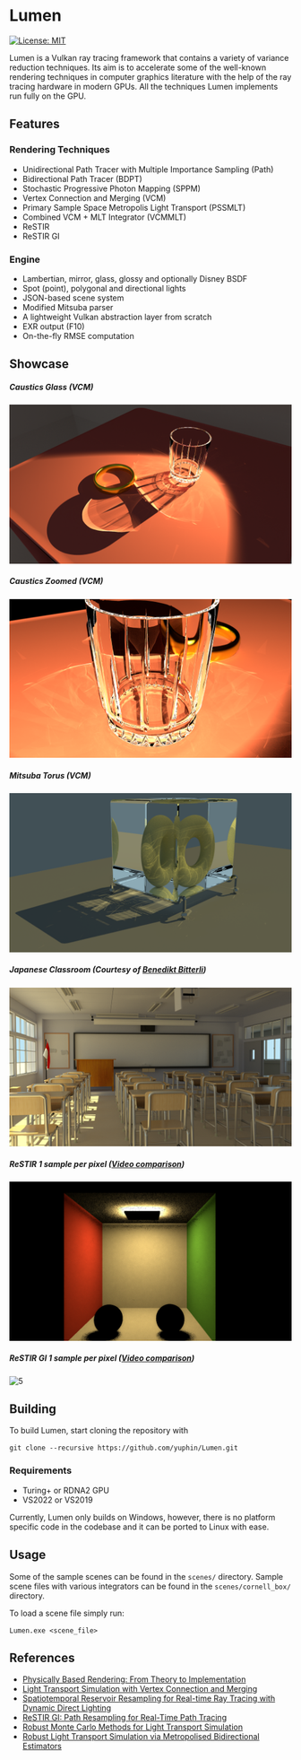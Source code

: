 # Lumen
 [![License: MIT](https://img.shields.io/badge/License-MIT-yellow.svg)](https://opensource.org/licenses/MIT)

 Lumen is a Vulkan ray tracing framework that contains a variety of variance reduction techniques. Its aim is to accelerate some of the well-known rendering techniques in computer graphics literature with the help of the ray tracing hardware in modern GPUs. All the techniques Lumen implements run fully on the GPU.

## Features
 ### Rendering Techniques

 - Unidirectional Path Tracer with Multiple Importance Sampling (Path)
 - Bidirectional Path Tracer (BDPT)
 - Stochastic Progressive Photon Mapping (SPPM)
 - Vertex Connection and Merging (VCM)
 - Primary Sample Space Metropolis Light Transport (PSSMLT)
 - Combined VCM + MLT Integrator (VCMMLT)
 - ReSTIR
 - ReSTIR GI

### Engine
 - Lambertian, mirror, glass, glossy and optionally Disney BSDF
 - Spot (point), polygonal and directional lights
 - JSON-based scene system
 - Modified Mitsuba parser
 - A lightweight Vulkan abstraction layer from scratch
 - EXR output (F10)
 - On-the-fly RMSE computation


## Showcase
##### Caustics Glass (VCM)
![0](/media/GlassVCM.png?raw=true "Caustics Glass")

##### Caustics Zoomed (VCM)
![1](/media/CausticsZoomed.png?raw=true "Caustics Zoomed")

##### Mitsuba Torus (VCM)
![2](/media/TorusVCM.png?raw=true "Mitsuba Torus")

##### Japanese Classroom (Courtesy of [Benedikt Bitterli](https://benedikt-bitterli.me/resources/))
![3](/media/ClassroomPath.png?raw=true "Japanese Classroom")

##### ReSTIR 1 sample per pixel ([Video comparison](https://drive.google.com/file/d/1H2OWNuinCjOEpfb5OWKAA_yl25t9_Hol/view?usp=sharing))
![4](/media/ReSTIR1spp.png?raw=true "ReSTIR")
##### ReSTIR GI 1 sample per pixel ([Video comparison](https://drive.google.com/file/d/1UV1FpyMhtcX8cUo4CFIXFXhWI8UWr121/view?usp=sharing))
![5](/media/ReSTIRGI1spp.PNG?raw=true "ReSTIR GI")
## Building

To build Lumen, start cloning the repository with

```shell
git clone --recursive https://github.com/yuphin/Lumen.git
```
### Requirements
- Turing+ or RDNA2 GPU
- VS2022 or VS2019

Currently, Lumen only builds on Windows, however, there is no platform specific code in the codebase and it can be ported to Linux with ease.

## Usage
Some of the sample scenes can be found in the `scenes/` directory.
Sample scene files with various integrators can be found in the `scenes/cornell_box/` directory.

To load a scene file simply run:
```shell
Lumen.exe <scene_file>
```



## References

 - [Physically Based Rendering: From Theory to Implementation](http://www.pbr-book.org/)
 - [Light Transport Simulation with Vertex Connection and Merging](https://cgg.mff.cuni.cz/~jaroslav/papers/2012-vcm/)
 - [Spatiotemporal Reservoir Resampling for Real-time Ray Tracing with Dynamic Direct Lighting](https://cs.dartmouth.edu/wjarosz/publications/bitterli20spatiotemporal.html)
 - [ReSTIR GI: Path Resampling for Real-Time Path Tracing](https://research.nvidia.com/publication/2021-06_restir-gi-path-resampling-real-time-path-tracing)
 - [Robust Monte Carlo Methods for Light Transport Simulation](https://dl.acm.org/doi/10.5555/927297)
 - [Robust Light Transport Simulation via Metropolised Bidirectional Estimators](https://dl.acm.org/doi/10.1145/2980179.2982411)
